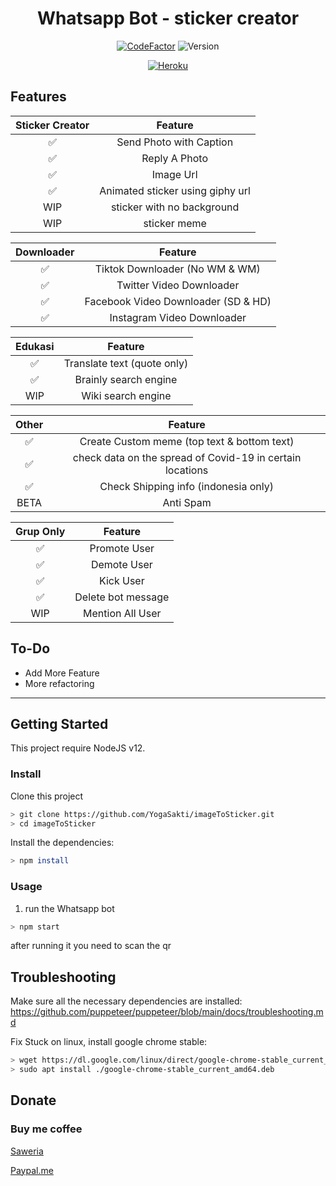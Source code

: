 <div align="center">
 
# Whatsapp Bot - sticker creator
[![CodeFactor](https://www.codefactor.io/repository/github/kry9ton/krypton-whatsapp-bot/badge)](https://www.codefactor.io/repository/github/kry9ton/krypton-whatsapp-bot)
![Version](https://img.shields.io/badge/version%20K--wa%20Bot-v1.0.0-brightgreen)


[![Heroku](https://www.herokucdn.com/deploy/button.svg)](https://heroku.com/deploy?template=https://github.com/Kry9toN/KryPtoN-WhatsApp-Bot/tree/master)

</div>

## Features

| Sticker Creator|                Feature                          |
| :------------: | :---------------------------------------------: |
|       ✅       | Send Photo with Caption                         |
|       ✅       | Reply A Photo                                   |
|       ✅       | Image Url                                       |
|       ✅       | Animated sticker using giphy url                |
|       WIP      | sticker with no background                      |
|       WIP      | sticker meme                                    |

| Downloader     |                     Feature                     |
| :------------: | :---------------------------------------------: |
|       ✅       |   Tiktok Downloader (No WM & WM)                |
|       ✅       |   Twitter Video Downloader                      |
|       ✅       |   Facebook Video Downloader (SD & HD)           |
|       ✅       |   Instagram Video Downloader                    |

| Edukasi        |                     Feature                     |
| :------------: | :---------------------------------------------: |
|       ✅       |   Translate text (quote only)                   |
|       ✅       |   Brainly search engine                         |
|       WIP      |   Wiki search engine                            |

| Other          |                     Feature                     |
| :------------: | :---------------------------------------------: |
|       ✅       |   Create Custom meme (top text & bottom text)   |
|       ✅       |   check data on the spread of Covid-19 in certain locations|
|       ✅       |   Check Shipping info (indonesia only)          |
|      BETA      |   Anti Spam                                     |

| Grup Only      |                     Feature                     |
| :------------: | :---------------------------------------------: |
|       ✅       |   Promote User                                  |
|       ✅       |   Demote User                                   |
|       ✅       |   Kick User                                     |
|       ✅       |   Delete bot message                            |
|       WIP      |   Mention All User                              |

## To-Do
 - Add More Feature
 - More refactoring
 
---

## Getting Started

This project require NodeJS v12.

### Install
Clone this project

```bash
> git clone https://github.com/YogaSakti/imageToSticker.git
> cd imageToSticker
```

Install the dependencies:

```bash
> npm install
```

### Usage
1. run the Whatsapp bot

```bash
> npm start
```

after running it you need to scan the qr

## Troubleshooting
Make sure all the necessary dependencies are installed: https://github.com/puppeteer/puppeteer/blob/main/docs/troubleshooting.md

Fix Stuck on linux, install google chrome stable: 
```bash
> wget https://dl.google.com/linux/direct/google-chrome-stable_current_amd64.deb
> sudo apt install ./google-chrome-stable_current_amd64.deb
```

## Donate

### Buy me coffee
[Saweria](https://saweria.co/donate/Kry9toN)
 
[Paypal.me](https://www.paypal.me/KomodoOS)
 
